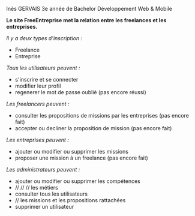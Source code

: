Inès GERVAIS 3e année de Bachelor Développement Web & Mobile

**Le site FreeEntreprise met la relation entre les freelances et les entreprises.**

*Il y a deux types d'inscription :*
- Freelance
- Entreprise

*Tous les utilisateurs peuvent :*
- s'inscrire et se connecter
- modifier leur profil
- regenerer le mot de passe oublié (pas encore réussi)

*Les freelancers peuvent :*
- consulter les propositions de missions par les entreprises (pas encore fait)
- accepter ou decliner la proposition de mission (pas encore fait)

*Les entreprises peuvent :*
- ajouter ou modifier ou supprimer les missions
- proposer une mission à un freelance (pas encore fait)

*Les administrateurs peuvent :*
- ajouter ou modifier ou supprimer les compétences
- // // // les métiers
- consulter tous les utilisateurs 
- // les missions et les propositions rattachées
- supprimer un utilisateur
